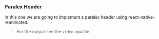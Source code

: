 ### Paralex Header

In this one we are going to implement a paralex header using react-native-reanimated.

> For the output see the `video.mp4` file.
